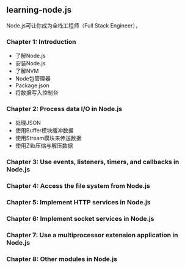 ## learning-node.js
Node.js可让你成为全栈工程师（Full Stack Engineer），

### Chapter 1: Introduction
* 了解Node.js
* 安装Node.js
* 了解NVM
* Node包管理器
* Package.json
* 将数据写入控制台


### Chapter 2: Process data I/O in Node.js
* 处理JSON
* 使用Buffer模块缓冲数据
* 使用Stream模块来传送数据
* 使用Zlib压缩与解压数据


### Chapter 3: Use events, listeners, timers, and callbacks in Node.js




### Chapter 4: Access the file system from Node.js



### Chapter 5: Implement HTTP services in Node.js




### Chapter 6: Implement socket services in Node.js



### Chapter 7: Use a multiprocessor extension application in Node.js




### Chapter 8: Other modules in Node.js


